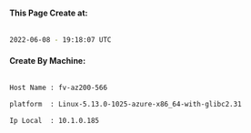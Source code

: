 
   
#### This Page Create at:

```bash

2022-06-08 - 19:18:07 UTC

```

#### Create By Machine:

```bash

Host Name : fv-az200-566

platform  : Linux-5.13.0-1025-azure-x86_64-with-glibc2.31

Ip Local  : 10.1.0.185

```

